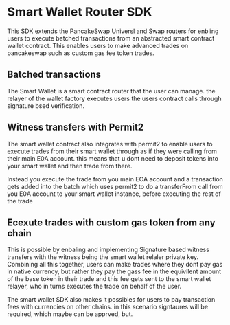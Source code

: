 # Smart Wallet Router SDK

This SDK extends the PancakeSwap Universl and Swap routers for enbling users to execute batched transactions from an abstracted smart contract wallet contract. This enables users to make advanced trades on pancakeswap such as custom gas fee token trades.

## Batched transactions
The Smart Wallet is a smart contract router that the user can manage. the relayer of the wallet factory executes users the users contract calls through signature bsed verification. 

## Witness transfers with Permit2
The smart wallet contract also integrates with permit2 to enable users to execute trades from their smart wallet through as if they were calling from their main E0A account. this means that u dont need to deposit tokens into your smart wallet and then trade from there.

Instead you execute the trade from you main EOA account and a transaction gets added into the batch which uses permit2 to do a transferFrom call from you E0A account to your smart wallet instance, before executing the rest of the trade

## Ecexute trades with custom gas token from any chain
This is possible by enbaling and implementing Signature based witness transfers with the witness being the smart wallet relaler private key. Combining all this together,  users can make trades where they dont pay gas in native currency, but rather they pay the gass fee in the equivilent amount of the base token in their trade and this fee gets sent to the smart wallet relayer, who in turns executes the trade on behalf of the user.

The smart wallet SDK also makes it possibles for users to pay transaction fees with currencies on other chains. in this scenario signtaures will be required, which maybe can be apprved, but.
